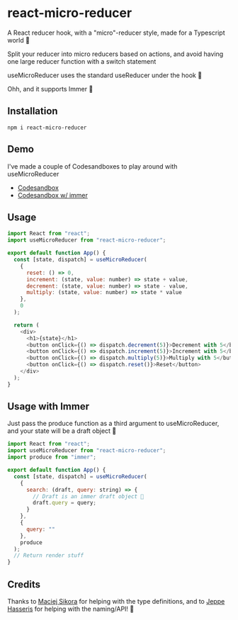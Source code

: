 # react-micro-reducer

A React reducer hook, with a "micro"-reducer style, made for a Typescript world 💙

Split your reducer into micro reducers based on actions, and avoid having one large reducer function with a switch statement

useMicroReducer uses the standard useReducer under the hook 🎉

Ohh, and it supports Immer 🎂

## Installation

```shell
npm i react-micro-reducer
```

## Demo

I've made a couple of Codesandboxes to play around with useMicroReducer

- [Codesandbox](https://codesandbox.io/s/friendly-swartz-5hyyt)
- [Codesandbox w/ immer](https://codesandbox.io/s/great-wind-5tfzk)

## Usage

```js
import React from "react";
import useMicroReducer from "react-micro-reducer";

export default function App() {
  const [state, dispatch] = useMicroReducer(
    {
      reset: () => 0,
      increment: (state, value: number) => state + value,
      decrement: (state, value: number) => state - value,
      multiply: (state, value: number) => state * value
    },
    0
  );

  return (
    <div>
      <h1>{state}</h1>
      <button onClick={() => dispatch.decrement(5)}>Decrement with 5</button>
      <button onClick={() => dispatch.increment(5)}>Increment with 5</button>
      <button onClick={() => dispatch.multiply(5)}>Multiply with 5</button>
      <button onClick={() => dispatch.reset()}>Reset</button>
    </div>
  );
}
```

## Usage with Immer

Just pass the produce function as a third argument to useMicroReducer, and your state will be a draft object 💪

```js
import React from "react";
import useMicroReducer from "react-micro-reducer";
import produce from "immer";

export default function App() {
  const [state, dispatch] = useMicroReducer(
    {
      search: (draft, query: string) => {
        // Draft is an immer draft object 🎉
        draft.query = query;
      }
    },
    {
      query: ""
    },
    produce
  );
  // Return render stuff
}
```

## Credits

Thanks to [Maciej Sikora](https://stackoverflow.com/a/59002901/1168927) for helping with the type definitions, and to [Jeppe Hasseris](https://github.com/cenobitedk) for helping with the naming/API! 🙌
